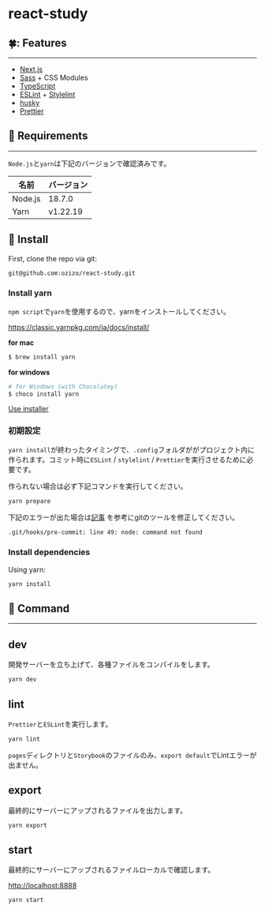 # react-study

## :four_leaf_clover:: Features
---
+ [Next.js](https://nextjs.org/)
+ [Sass](https://sass-lang.com/) + CSS Modules
+ [TypeScript](https://www.typescriptlang.org/)
+ [ESLint](https://eslint.org/) + [Stylelint](https://stylelint.io/)
+ [husky](https://github.com/typicode/husky)
+ [Prettier](https://prettier.io/)

## :dog: Requirements
------
`Node.js`と`yarn`は下記のバージョンで確認済みです。


| 名前 | バージョン    |
| ---- |----------|
| Node.js | 18.7.0   |
| Yarn | v1.22.19 |


## :turtle: Install

First, clone the repo via git:

```bash
git@github.com:ozizo/react-study.git
```

### Install yarn

`npm script`で`yarn`を使用するので、yarnをインストールしてください。

https://classic.yarnpkg.com/ja/docs/install/


**for mac**

```bash
$ brew install yarn
```

**for windows**

```sh
# for Windows (with Chocolatey)
$ choco install yarn
```

[Use installer](https://yarnpkg.com/lang/en/docs/install/#windows-tab)


### 初期設定
`yarn install`が終わったタイミングで、`.config`フォルダががプロジェクト内に作られます。コミット時に`ESLint` / `stylelint` / `Prettier`を実行させるために必要です。

作られない場合は必ず下記コマンドを実行してください。


```sh
yarn prepare
```



下記のエラーが出た場合は[記事](https://qiita.com/nyamogera/items/9a34a0245c042b6f29c6)
を参考にgitのツールを修正してください。

```sh
.git/hooks/pre-commit: line 49: node: command not found
```


### Install dependencies

Using yarn:

```bash
yarn install
```

## :whale: Command
------

## dev

開発サーバーを立ち上げて、各種ファイルをコンパイルをします。


```bash
yarn dev
```


## lint

`Prettier`と`ESLint`を実行します。

```bash
yarn lint
```

`pages`ディレクトリと`Storybook`のファイルのみ、`export default`でLintエラーが出ません。

## export
最終的にサーバーにアップされるファイルを出力します。

```bash
yarn export
```

## start
最終的にサーバーにアップされるファイルローカルで確認します。

[http://localhost:8888](http://localhost:8888)

```bash
yarn start
```


